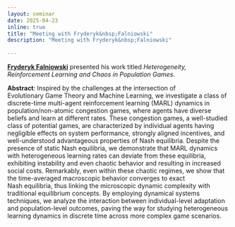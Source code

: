 ```yaml
---
layout: seminar
date: 2025-04-23
inline: true
title: "Meeting with Fryderyk&nbsp;Falniowski"
description: "Meeting with Fryderyk&nbsp;Falniowski"
      
---
```


[**Fryderyk Falniowski**](https://www.linkedin.com/in/fryderyk-falniowski-2a77a151/) presented his work titled _Heterogeneity, Reinforcement&nbsp;Learning and Chaos in Population&nbsp;Games_.

**Abstract**: Inspired by the challenges at the intersection of Evolutionary&nbsp;Game&nbsp;Theory and Machine&nbsp;Learning, we investigate a class of discrete-time multi-agent reinforcement&nbsp;learning (MARL) dynamics in population/non-atomic congestion&nbsp;games, where agents have diverse beliefs and learn at different rates. These congestion&nbsp;games, a well-studied class of potential&nbsp;games, are characterized by individual agents having negligible effects on system performance, strongly aligned incentives, and well-understood advantageous properties of Nash&nbsp;equilibria. Despite the presence of static Nash&nbsp;equilibria, we demonstrate that MARL dynamics with heterogeneous learning rates can deviate from these equilibria, exhibiting instability and even chaotic behavior and resulting in increased social costs. Remarkably, even within these chaotic regimes, we show that the time-averaged macroscopic behavior converges to exact Nash&nbsp;equilibria, thus linking the microscopic dynamic complexity with traditional equilibrium concepts. By employing dynamical systems techniques, we analyze the interaction between individual-level adaptation and population-level outcomes, paving the way for studying heterogeneous learning dynamics in discrete time across more complex game scenarios.
